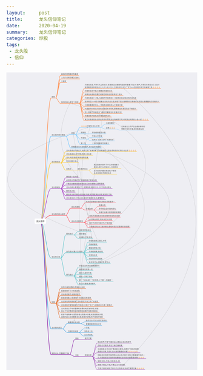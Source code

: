 ```yaml
---
layout:     post
title:      龙头信仰笔记
date:       2020-04-19
summary:    龙头信仰笔记
categories: 炒股
tags:
 - 龙头股
 - 信仰
---
```


<img src="https://raw.githubusercontent.com/3xp10it/pic/master/%E9%BE%99%E5%A4%B4%E4%BF%A1%E4%BB%B0.png" data-action="zoom">
